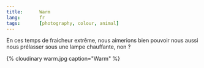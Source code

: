 ```yaml
---
title:      Warm
lang:       fr
tags:       [photography, colour, animal]
---
```


En ces temps de fraicheur extrême, nous aimerions bien pouvoir nous aussi nous prélasser sous une lampe chauffante, non ?

{% cloudinary warm.jpg caption="Warm" %}
